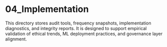# 04_Implementation

This directory stores audit tools, frequency snapshots, implementation diagnostics, and integrity reports. It is designed to support empirical validation of ethical trends, ML deployment practices, and governance layer alignment.